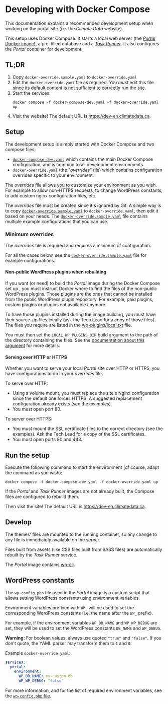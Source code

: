 # Developing with Docker Compose

This documentation explains a recommended development setup when working on the
portal site (i.e. the _Climate Data_ website).

This setup uses Docker Compose. It starts a local web server (the [_Portal_
Docker image](./portal-docker-image)), a pre-filled database and a
[_Task Runner_](./task-runner.md). It also configures the _Portal_ container
for development.

## TL;DR

1. Copy `docker-override.sample.yaml` to `docker-override.yaml`
2. Edit the `docker-override.yaml` file as required. You _must_ edit this file
   since its default content is not sufficient to correctly run the site.
3. Start the services:
   ```shell
   docker compose -f docker-compose-dev.yaml -f docker-override.yaml up
   ```
4. Visit the website! The default URL is https://dev-en.climatedata.ca.

## Setup

The development setup is simply started with Docker Compose and two compose
files:

* [`docker-compose-dev.yaml`](../docker-compose-dev.yaml) which contains the
  main Docker Compose configuration, and is common to all development
  environments.
* `docker-override.yaml` (the "_overrides_" file) which contains configuration
  overrides specific to your environment.

The _overrides_ file allows you to customize your environment as you wish. For
example to allow non-HTTPS requests, to change WordPress constants, to add
custom nginx configuration files, etc.

The _overrides_ file must be created since it's ignored by Git. A simple way
is to copy
[`docker-override.sample.yaml`](../docker-override.sample.yaml) to
`docker-override.yaml`, then edit it based on your needs. The
[`docker-override.sample.yaml`](../docker-override.sample.yaml) file contains
multiple example configurations that you can use.

### Minimum overrides

The _overrides_ file is required and requires a minimum of configuration.

For all the cases below, see the [`docker-override.sample.yaml`](../docker-override.sample.yaml)
file for example configurations.

#### Non-public WordPress plugins when rebuilding

If you want (or need) to build the _Portal_ image during the Docker Compose set
up , you must instruct Docker where to find the files of the non-public
WordPress plugins. Those plugins are the ones that cannot be installed from the
public WordPress plugin repository. For example, paid plugins, custom plugins
or plugins not available anymore.

To have those plugins installed during the image building, you must have their
source zip files locally (ask the Tech Lead for a copy of those files). The
files you require are listed in the
[wp-plugins/local.txt](../dockerfiles/build/www/wp-plugins/local.txt) file.

You must then set the `LOCAL_WP_PLUGINS_DIR` build argument to the path of the
directory containing the files. See the
[documentation about this argument](./portal-docker-image.md#the-local_wp_plugins_dir-argument)
for more details.

#### Serving over HTTP or HTTPS

Whether you want to serve your local _Portal_ site over HTTP or HTTPS, you have
configurations to do in your _overrides_ file.

To serve over HTTP:

* Using a volume mount, you must replace the site's Nginx configuration since
  the default one forces HTTPS. A suggested replacement configuration already
  exists (see the examples).
* You must open port 80.

To server over HTTPS:

* You must mount the SSL certificate files to the correct directory (see the
  examples). Ask the Tech Lead for a copy of the SSL certificates.
* You must open ports 80 and 443.

## Run the setup

Execute the following command to start the environment (of course, adapt the
command as you wish):

```shell
docker compose -f docker-compose-dev.yaml -f docker-override.yaml up
```

If the _Portal_ and _Task Runner_ images are not already built, the Compose
files are configured to rebuild them.

Then visit the site! The default URL is https://dev-en.climatedata.ca.

## Develop

The themes' files are mounted to the running container, so any change to any
file is immediately available on the server.

Files built from assets (like CSS files built from SASS files) are automatically
rebuilt by the _Task Runner_ service.

The _Portal_ image contains [wp-cli](https://wp-cli.org/).

## WordPress constants

The `wp-config.php` file used in the _Portal_ image is a custom script that 
allows setting WordPress constants using environment variables.

Environment variables prefixed with `WP_` will be used to set the
corresponding WordPress constants (i.e. the name after the `WP_` prefix).

For example, if the environment variables `WP_DB_NAME` and `WP_WP_DEBUG` are
set, they will be used to set the WordPress constants `DB_NAME` and `WP_DEBUG`.

**Warning:** For boolean values, always use quoted `"true"` and `"false"`. If
you don't quote, the YAML parser may transform them to `1` and `0`.

Example `docker-override.yaml`:

```yaml
services:
  portal:
    environment:
      WP_DB_NAME: my-custom-db
      WP_WP_DEBUG: "false"
```

For more information, and for the list of required environment variables, see
the [`wp-config.php` file](../dockerfiles/build/www/configs/wordpress/wp-config.php).
